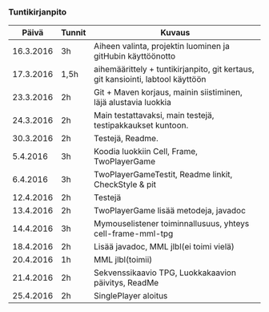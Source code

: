 ### Tuntikirjanpito
Päivä | Tunnit | Kuvaus
--------------- | ----- | ------
16.3.2016 | 3h | Aiheen valinta, projektin luominen ja gitHubin käyttöönotto
17.3.2016 | 1,5h | aihemäärittely + tuntikirjanpito, git kertaus, git kansiointi, labtool käyttöön
23.3.2016 | 2h | Git + Maven korjaus, mainin siistiminen, läjä alustavia luokkia
24.3.2016 | 2h | Main testattavaksi, main testejä, testipakkaukset kuntoon.
30.3.2016 | 2h | Testejä, Readme.
5.4.2016  | 3h | Koodia luokkiin Cell, Frame, TwoPlayerGame
6.4.2016  | 3h | TwoPlayerGameTestit, Readme linkit, CheckStyle & pit
12.4.2016 | 2h | Testejä
13.4.2016 | 2h | TwoPlayerGame lisää metodeja, javadoc
14.4.2016 | 3h | Mymouselistener toiminnallusuus, yhteys cell-frame-mml-tpg
18.4.2016 | 2h | Lisää javadoc, MML jlbl(ei toimi vielä)
20.4.2016 | 1h | MML jlbl(toimii)
21.4.2016 | 2h | Sekvenssikaavio TPG, Luokkakaavion päivitys, ReadMe
25.4.2016 | 2h | SinglePlayer aloitus
